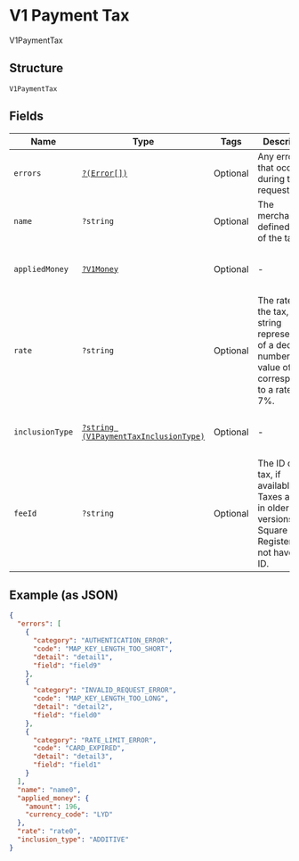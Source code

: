 
# V1 Payment Tax

V1PaymentTax

## Structure

`V1PaymentTax`

## Fields

| Name | Type | Tags | Description | Getter | Setter |
|  --- | --- | --- | --- | --- | --- |
| `errors` | [`?(Error[])`](/doc/models/error.md) | Optional | Any errors that occurred during the request. | getErrors(): ?array | setErrors(?array errors): void |
| `name` | `?string` | Optional | The merchant-defined name of the tax. | getName(): ?string | setName(?string name): void |
| `appliedMoney` | [`?V1Money`](/doc/models/v1-money.md) | Optional | - | getAppliedMoney(): ?V1Money | setAppliedMoney(?V1Money appliedMoney): void |
| `rate` | `?string` | Optional | The rate of the tax, as a string representation of a decimal number. A value of 0.07 corresponds to a rate of 7%. | getRate(): ?string | setRate(?string rate): void |
| `inclusionType` | [`?string (V1PaymentTaxInclusionType)`](/doc/models/v1-payment-tax-inclusion-type.md) | Optional | - | getInclusionType(): ?string | setInclusionType(?string inclusionType): void |
| `feeId` | `?string` | Optional | The ID of the tax, if available. Taxes applied in older versions of Square Register might not have an ID. | getFeeId(): ?string | setFeeId(?string feeId): void |

## Example (as JSON)

```json
{
  "errors": [
    {
      "category": "AUTHENTICATION_ERROR",
      "code": "MAP_KEY_LENGTH_TOO_SHORT",
      "detail": "detail1",
      "field": "field9"
    },
    {
      "category": "INVALID_REQUEST_ERROR",
      "code": "MAP_KEY_LENGTH_TOO_LONG",
      "detail": "detail2",
      "field": "field0"
    },
    {
      "category": "RATE_LIMIT_ERROR",
      "code": "CARD_EXPIRED",
      "detail": "detail3",
      "field": "field1"
    }
  ],
  "name": "name0",
  "applied_money": {
    "amount": 196,
    "currency_code": "LYD"
  },
  "rate": "rate0",
  "inclusion_type": "ADDITIVE"
}
```


